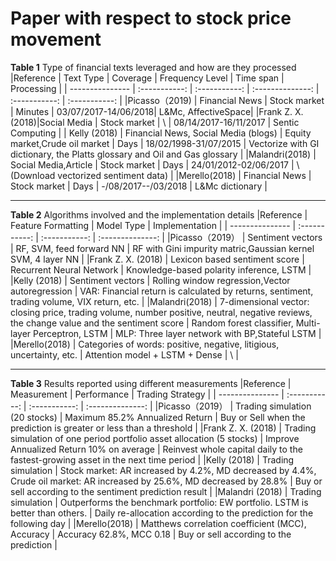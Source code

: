 # Paper with respect to stock price movement

**Table 1** Type of financial texts leveraged and how are they processed
|Reference       | Text Type     |  Coverage    | Frequency Level  |   Time span   |  Processing   |
| --------------- | :-----------: | :-----------: | :--------------: | :-----------: | :-----------: |
|Picasso（2019)   | Financial News | Stock market  | Minutes  | 03/07/2017-14/06/2018| L&Mc, AffectiveSpace|
|Frank Z. X. (2018)|Social Media   |	Stock market  |	\  | 	08/14/2017-16/11/2017 | Sentic Computing  |
| Kelly (2018)  |  Financial News, Social Media (blogs) |  Equity market,Crude oil market | Days | 18/02/1998-31/07/2015 |  Vectorize with GI dictionary, the Platts glossary and Oil and Gas glossary |
|Malandri(2018) |  Social Media,Article | Stock market | Days | 24/01/2012-02/06/2017 |  \ (Download vectorized sentiment data) |
|Merello(2018) | Financial News | Stock market | Days |	-/08/2017--/03/2018 | L&Mc dictionary |

***

**Table 2** Algorithms involved and the implementation details
|Reference       | Feature Formatting     |  Model Type     | Implementation  |
| --------------- | :-----------: | :-----------: | :--------------: |
|Picasso（2019） |	Sentiment vectors |	RF, SVM, feed forward NN |	RF with Gini impurity matric,Gaussian kernel SVM, 4 layer NN |
|Frank Z. X. (2018) | Lexicon based sentiment score |	Recurrent Neural Network |	Knowledge-based polarity inference, LSTM |
|Kelly (2018) |	Sentiment vectors |	Rolling window regression,Vector autoregression |	VAR: Financial return is calculated by returns, sentiment, trading volume, VIX return, etc. |
|Malandri(2018) |	7-dimensional vector: closing price, trading volume, number positive, neutral, negative reviews, the change value and the sentiment score |	Random forest classifier, Multi-layer Perceptron, LSTM |	MLP: Three layer network with BP,Stateful LSTM |
|Merello(2018) |	Categories of words: positive, negative, litigious, uncertainty, etc. |	Attention model + LSTM + Dense |	\ |

***

**Table 3** Results reported using different measurements
|Reference       | Measurement      |  Performance      | Trading Strategy  |
| --------------- | :-----------: | :-----------: | :--------------: |
|Picasso（2019） |	Trading simulation (20 stocks) |	Maximum 85.2% Annualized Return |	Buy or Sell when the prediction is greater or less than a threshold |
|Frank Z. X. (2018) |	Trading simulation of one period portfolio asset allocation (5 stocks) |	Improve Annualized Return 10% on average |	Reinvest whole capital daily to the fastest-growing asset in the next time period |
|Kelly (2018) |	Trading simulation |	Stock market: AR increased by 4.2%, MD decreased by 4.4%, Crude oil market: AR increased by 25.6%, MD decreased by 28.8% |	Buy or sell according to the sentiment prediction result |
|Malandri (2018) |	Trading simulation | Outperforms the benchmark portfolio: EW portfolio. LSTM is better than others. |	Daily re-allocation according to the prediction for the following day |
|Merello(2018) |	Matthews correlation coefficient (MCC), Accuracy |	Accuracy 62.8%, MCC 0.18 |	Buy or sell according to the prediction |





 
